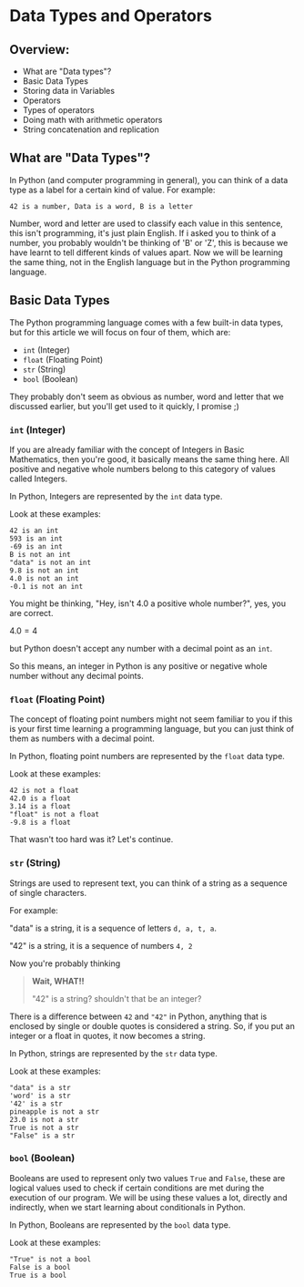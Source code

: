 # Data Types and Operators

## Overview:
* What are "Data types"?
* Basic Data Types
* Storing data in Variables
* Operators
* Types of operators
* Doing math with arithmetic operators
* String concatenation and replication

## What are "Data Types"?
In Python (and computer programming in general), you can think of a data type as a label for a certain kind of value.
For example:

`42 is a number, Data is a word, B is a letter`

Number, word and letter are used to classify each value in this sentence, this isn't programming, it's just plain English.
If i asked you to think of a number, you probably wouldn't be thinking of 'B' or 'Z', this is because we have learnt to tell different kinds of values apart. Now we will be learning the same thing, not in the English language but in the Python programming language.

## Basic Data Types
The Python programming language comes with a few built-in data types, but for this article we will focus on four of them, which are:

* `int` (Integer)
* `float` (Floating Point)
* `str` (String)
* `bool` (Boolean)

They probably don't seem as obvious as number, word and letter that we discussed earlier, but you'll get used to it quickly, I promise ;)

### `int` (Integer)
If you are already familiar with the concept of Integers in Basic Mathematics, then you're good, it basically means the same thing here. All positive and negative whole numbers belong to this category of values called Integers.

In Python, Integers are represented by the `int` data type.

Look at these examples:
```
42 is an int
593 is an int
-69 is an int
B is not an int
"data" is not an int
9.8 is not an int
4.0 is not an int
-0.1 is not an int
```

You might be thinking, "Hey, isn't 4.0 a positive whole number?", yes, you are correct.

$4.0 = 4$

but Python doesn't accept any number with a decimal point as an `int`.

So this means, an integer in Python is any positive or negative whole number without any decimal points.

### `float` (Floating Point)
The concept of floating point numbers might not seem familiar to you if this is your first time learning a programming language, but you can just think of them as numbers with a decimal point.

In Python, floating point numbers are represented by the `float` data type.

Look at these examples:
```
42 is not a float
42.0 is a float
3.14 is a float
"float" is not a float
-9.8 is a float
```

That wasn't too hard was it? Let's continue.

### `str` (String)
Strings are used to represent text, you can think of a string as a sequence of single characters.

For example:

"data" is a string, it is a sequence of letters `d, a, t, a`.

"42" is a string, it is a sequence of numbers `4, 2`

Now you're probably thinking
> **Wait, WHAT!!**
>
> "42" is a string? shouldn't that be an integer?

There is a difference between `42` and `"42"` in Python, anything that is enclosed by single or double quotes is considered a string. So, if you put an integer or a float in quotes, it now becomes a string.

In Python, strings are represented by the `str` data type.

Look at these examples:
```
"data" is a str
'word' is a str
'42' is a str
pineapple is not a str
23.0 is not a str
True is not a str
"False" is a str
```

### `bool` (Boolean)
Booleans are used to represent only two values `True` and `False`, these are logical values used to check if certain conditions are met during the execution of our program. We will be using these values a lot, directly and indirectly, when we start learning about conditionals in Python.

In Python, Booleans are represented by the `bool` data type.

Look at these examples:
```
"True" is not a bool
False is a bool
True is a bool
```